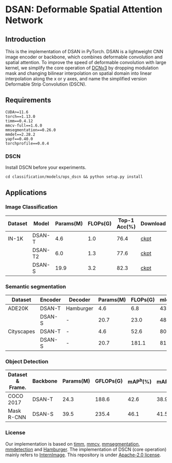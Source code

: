 # DSAN: Deformable Spatial Attention Network
<!--\[[Chinese version](https://gitcode.com/weixin_43385826/DSAN_Deformable_Spatial_Attention) \]  | [paper(preprint)]() -->
## Introduction
This is the implementation of DSAN in PyTorch. DSAN is a lightweight CNN image encoder or backbone, which combines deformable convolution and spatial attention. To improve the speed of deformable convolution with large kernel, we simplify the core operation of [DCNv3](https://github.com/OpenGVLab/InternImage/tree/master/classification/ops_dcnv3) by dropping modulation mask and changing bilinear interpolation on spatial domain into linear interpolation along the x or y axes, and name the simplified version Deformable Strip Convolution (DSCN).

## Requirements
    CUDA>=11.6
    torch==1.13.0
    timm==0.4.12
    mmcv-full==1.6.0
    mmsegmentation==0.26.0
    mmdet==2.28.2
    yapf==0.40.0
    torchprofile==0.0.4

### DSCN
Install DSCN before your experiments.

    cd classification/models/ops_dscn && python setup.py install

## Applications
### Image Classification

|Dataset|Model|Params(M)|FLOPs(G)|Top-1 Acc(%)|Download|
|-|-|-|-|-|-|
|IN-1K|DSAN-T|4.6|1.0|76.4|[ckpt](https://drive.google.com/file/d/13kzhzEBMaFJQ9bqSOyKx-uN0ufN45dkY/view?usp=sharing)|
||DSAN-T2|6.0|1.3|77.6|[ckpt](https://drive.google.com/file/d/1aiGgXTmHiorGoBXVQtuACGJhhYeVxrWl/view?usp=sharing)|
||DSAN-S|19.9|3.2|82.3|[ckpt](https://drive.google.com/file/d/1sBjIoUhwWZwmk8vnhkM8idu_faLRpliC/view?usp=sharing)|

### Semantic segmentation
|Dataset|Encoder|Decoder|Params(M)|FLOPs(G)|mIoU(MS)|Iterations|Download|
|-|-|-|-|-|-|-|-|
|ADE20K|DSAN-T|Hamburger|4.6|6.8|43.5|160K|[ckpt](https://drive.google.com/file/d/1SrWarGFufipUUbxCdkbXynz-kWaxGCUc/view?usp=sharing)|
||DSAN-S|-|20.7|23.0|48.8|160K|[ckpt](https://drive.google.com/file/d/1Is5_MYxWFIOUEG1AQ7wRMk4Xl8FDGRmT/view?usp=sharing)|
|Cityscapes|DSAN-T|-|4.6|52.6|80.0|80K|[ckpt](https://drive.google.com/file/d/1t8zbhSQ6FWbUWrV5pa8xc7aXU8s14wv8/view?usp=sharing)|
||DSAN-S|-|20.7|181.1|81.4|80K|[ckpt](https://drive.google.com/file/d/16O0cmW-sSpOumaJju99hagmd0wn3F9SK/view?usp=sharing)|

### Object Detection
|Dataset & Frame.|Backbone|Params(M)|GFLOPs(G)|mAP<sup>b</sup>(%)|mAP<sup>m</sup>(%)|Epochs|Download|
|-|-|-|-|-|-|-|-|
|COCO 2017|DSAN-T|24.3|188.6|42.6|38.9|12|[ckpt](https://drive.google.com/file/d/1tObK1d80nYuuI4Cq6VfXoPzsNXz0DVGq/view?usp=sharing)|
|Mask R-CNN|DSAN-S|39.5|235.4|46.1|41.5|12|[ckpt](https://drive.google.com/file/d/1G7EXX8iWhee51uEKYxa31DRD5UVG9c0o/view?usp=sharing)|

### License
Our implementation is based on [timm](https://github.com/huggingface/pytorch-image-models), [mmcv](https://github.com/open-mmlab/mmcv), [mmsegmentation](https://github.com/open-mmlab/mmsegmentation), [mmdetection](https://github.com/open-mmlab/mmdetection) and [Hamburger](https://github.com/Gsunshine/Enjoy-Hamburger). The implementation of DSCN (core operation) mainly refers to [InternImage](https://github.com/OpenGVLab/InternImage). This repository is under [Apache-2.0 license](https://github.com/MarcYugo/DSAN_Deformable_Spatial_Attention?tab=Apache-2.0-1-ov-file).
